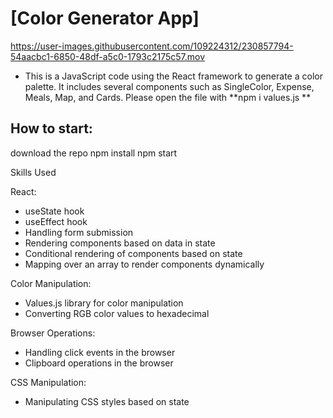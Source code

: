 
# [Color Generator App]
https://user-images.githubusercontent.com/109224312/230857794-54aacbc1-6850-48df-a5c0-1793c2175c57.mov


 *  This is a JavaScript code using the React framework to generate a color palette. It includes several components such as SingleColor, Expense, Meals, Map, and Cards. Please open the file with **npm i values.js **

## How to start:
download the repo
npm install
npm start


Skills Used

React:
* useState hook
* useEffect hook
* Handling form submission
* Rendering components based on data in state
* Conditional rendering of components based on state
* Mapping over an array to render components dynamically


Color Manipulation:
* Values.js library for color manipulation
* Converting RGB color values to hexadecimal


Browser Operations:
* Handling click events in the browser
* Clipboard operations in the browser


CSS Manipulation:
* Manipulating CSS styles based on state


